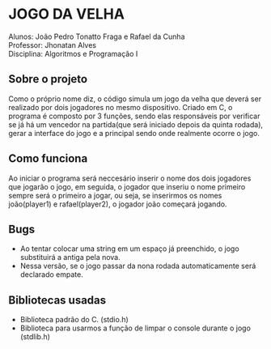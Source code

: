 # JOGO DA VELHA
Alunos: João Pedro Tonatto Fraga e Rafael da Cunha<br>
Professor: Jhonatan Alves<br>
Disciplina: Algoritmos e Programação I

## Sobre o projeto
Como o próprio nome diz, o código simula um jogo da velha que deverá ser realizado por dois jogadores no mesmo dispositivo. Criado em C, o programa é composto por 3 funções, sendo elas responsáveis por verificar se já há um vencedor na partida(que será iniciado depois da quinta rodada), gerar a interface do jogo e a principal sendo onde realmente ocorre o jogo.

## Como funciona
Ao iniciar o programa será neccesário inserir o nome dos dois jogadores que jogarão o jogo, em seguida, o jogador que inseriu o nome primeiro sempre será o primeiro a jogar, ou seja, se inserirmos os nomes joão(player1) e rafael(player2), o jogador joão começará jogando.

## Bugs
- Ao tentar colocar uma string em um espaço já preenchido, o jogo substituirá a antiga pela nova.
- Nessa versão, se o jogo passar da nona rodada automaticamente será declarado empate.

## Bibliotecas usadas
- Biblioteca padrão do C. (stdio.h)
- Biblioteca para usarmos a função de limpar o console durante o jogo (stdlib.h)
